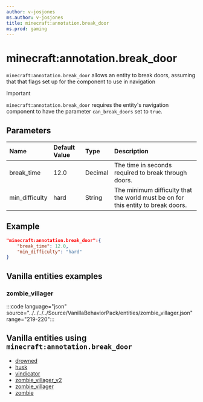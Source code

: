 ```yaml
---
author: v-josjones
ms.author: v-josjones
title: minecraft:annotation.break_door
ms.prod: gaming
---
```


# minecraft:annotation.break_door

`minecraft:annotation.break_door` allows an entity to break doors, assuming that that flags set up for the component to use in navigation

>[!IMPORTANT]
> `minecraft:annotation.break_door` requires the entity's navigation component to have the parameter `can_break_doors` set to `true`.

## Parameters

|Name |Default Value  |Type  |Description  |
|:----------|:----------|:----------|:----------|
|break_time| 12.0| Decimal| The time in seconds required to break through doors. |
|min_difficulty| hard| String| The minimum difficulty that the world must be on for this entity to break doors. |

## Example

```json
"minecraft:annotation.break_door":{
    "break_time": 12.0,
    "min_difficulty": "hard"
}
```

## Vanilla entities examples

### zombie_villager

:::code language="json" source="../../../../Source/VanillaBehaviorPack/entities/zombie_villager.json" range="219-220":::

## Vanilla entities using `minecraft:annotation.break_door`

- [drowned](../../../../Source/VanillaBehaviorPack_Snippets/entities/drowned.md)
- [husk](../../../../Source/VanillaBehaviorPack_Snippets/entities/husk.md)
- [vindicator](../../../../Source/VanillaBehaviorPack_Snippets/entities/vindicator.md)
- [zombie_villager_v2](../../../../Source/VanillaBehaviorPack_Snippets/entities/zombie_villager_v2.md)
- [zombie_villager](../../../../Source/VanillaBehaviorPack_Snippets/entities/zombie_villager.md)
- [zombie](../../../../Source/VanillaBehaviorPack_Snippets/entities/zombie.md)
